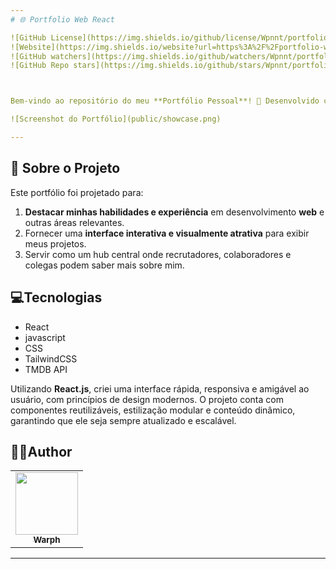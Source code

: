 ```yaml
---
# 🌐 Portfolio Web React 

![GitHub License](https://img.shields.io/github/license/Wpnnt/portfolio-web-react)
![Website](https://img.shields.io/website?url=https%3A%2F%2Fportfolio-web-react-v1.vercel.app%2F)
![GitHub watchers](https://img.shields.io/github/watchers/Wpnnt/portfolio-web-react)
![GitHub Repo stars](https://img.shields.io/github/stars/Wpnnt/portfolio-web-react)



Bem-vindo ao repositório do meu **Portfólio Pessoal**! 🚀 Desenvolvido com **React.js**, este projeto funciona como um espaço para apresentar minhas habilidades, projetos e conquistas. Seja você um recrutador, colaborador ou apenas alguém buscando inspiração para criar seu próprio portfólio, você está no lugar certo!

![Screenshot do Portfólio](public/showcase.png)  

---
```


## 📖 Sobre o Projeto  

Este portfólio foi projetado para:  
1. **Destacar minhas habilidades e experiência** em desenvolvimento **web** e outras áreas relevantes.  
2. Fornecer uma **interface interativa e visualmente atrativa** para exibir meus projetos.  
3. Servir como um hub central onde recrutadores, colaboradores e colegas podem saber mais sobre mim.

##  💻Tecnologias

- React
- javascript
- CSS
- TailwindCSS
- TMDB API 

Utilizando **React.js**, criei uma interface rápida, responsiva e amigável ao usuário, com princípios de design modernos. O projeto conta com componentes reutilizáveis, estilização modular e conteúdo dinâmico, garantindo que ele seja sempre atualizado e escalável. 

 <h2>👨‍💻Author</h2>
<table>
  <tr>
    <td align="center">
      <a href="https://github.com/Wpnnt">
        <img src="https://avatars.githubusercontent.com/u/93552279?s=400&u=20853ee847f2ed5e1993543368b4b53e6653ad97&v=4" width="100px;" alt=""/><br>
        <sub>
          <b>Warph</b>
        </sub>
      </a>
    </td>
  </tr>
</table>





---
